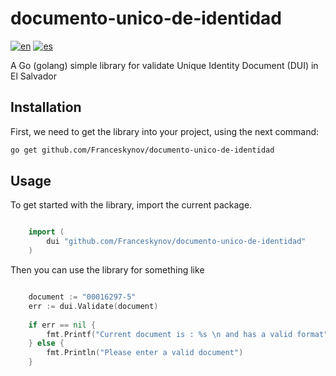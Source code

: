 # documento-unico-de-identidad  

[![en](https://img.shields.io/badge/lang-en-red.svg)](https://github.com/Franceskynov/documento-unico-de-identidad/blob/main/README.md)
[![es](https://img.shields.io/badge/lang-es-yellow.svg)](https://github.com/Franceskynov/documento-unico-de-identidad/blob/main/README.es.md)

A Go (golang) simple library for validate Unique Identity Document (DUI) in El Salvador


## Installation

First, we need to get the library into your project, using the next command:

```bash
go get github.com/Franceskynov/documento-unico-de-identidad
```

## Usage

To get started with the library, import the current package.

```go

	import (
	    dui "github.com/Franceskynov/documento-unico-de-identidad"
    )

```

Then you can use the library for something like

```go

    document := "00016297-5"
    err := dui.Validate(document)
	
	if err == nil {
		fmt.Printf("Current document is : %s \n and has a valid format", document)
	} else {
		fmt.Println("Please enter a valid document")
	}
```
